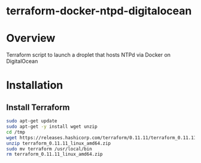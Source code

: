 # terraform-docker-ntpd-digitalocean

# Overview

Terraform script to launch a droplet that hosts NTPd via Docker on DigitalOcean

# Installation

## Install Terraform

```bash
sudo apt-get update
sudo apt-get -y install wget unzip
cd /tmp
wget https://releases.hashicorp.com/terraform/0.11.11/terraform_0.11.11_linux_amd64.zip 
unzip terraform_0.11.11_linux_amd64.zip
sudo mv terraform /usr/local/bin
rm terraform_0.11.11_linux_amd64.zip
```
